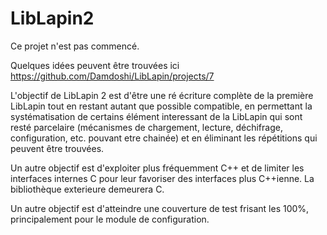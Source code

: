 # LibLapin2

Ce projet n'est pas commencé.

Quelques idées peuvent être trouvées ici https://github.com/Damdoshi/LibLapin/projects/7

L'objectif de LibLapin 2 est d'être une ré écriture complète de la première LibLapin tout en restant autant que possible compatible,
en permettant la systématisation de certains élément interessant de la LibLapin qui sont resté parcelaire (mécanismes de chargement, lecture, déchifrage, configuration, etc. pouvant etre chainée)
et en éliminant les répétitions qui peuvent être trouvées.

Un autre objectif est d'exploiter plus fréquemment C++ et de limiter les interfaces internes C pour leur favoriser des interfaces plus C++ienne.
La bibliothèque exterieure demeurera C.

Un autre objectif est d'atteindre une couverture de test frisant les 100%, principalement pour le module de configuration.


